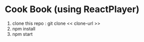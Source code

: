 # Cook Book (using ReactPlayer)

1) clone this repo : git clone << clone-url >>
2) npm install
3) npm start

